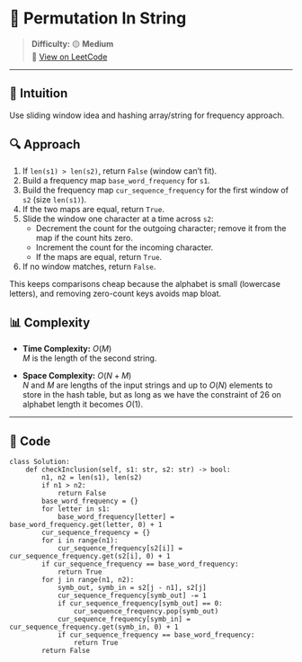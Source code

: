 
# 🧠 Permutation In String

> **Difficulty:** 🟡 **Medium**\
> 📎 [View on LeetCode](https://leetcode.com/problems/permutation-in-string/description/)

---

## 📝 Intuition

Use sliding window idea and hashing array/string for frequency approach.

## 🔍 Approach

1. If `len(s1) > len(s2)`, return `False` (window can’t fit).
2. Build a frequency map `base_word_frequency` for `s1`.
3. Build the frequency map `cur_sequence_frequency` for the first window of `s2` (size `len(s1)`).
4. If the two maps are equal, return `True`.
5. Slide the window one character at a time across `s2`:
   - Decrement the count for the outgoing character; remove it from the map if the count hits zero.
   - Increment the count for the incoming character.
   - If the maps are equal, return `True`.
6. If no window matches, return `False`.

This keeps comparisons cheap because the alphabet is small (lowercase letters), and removing zero-count keys avoids map bloat.

## 📊 Complexity

- **Time Complexity:** $O(M)$  
$M$ is the length of the second string.


- **Space Complexity:** $O(N + M)$  
$N$ and $M$ are lengths of the input strings and up to $O(N)$ elements to store in the hash table,
but as long as we have the constraint of 26 on alphabet length it becomes $O(1)$.

---

## 🧩 Code

```python3 []
class Solution:
    def checkInclusion(self, s1: str, s2: str) -> bool:
        n1, n2 = len(s1), len(s2)
        if n1 > n2:
            return False
        base_word_frequency = {}
        for letter in s1:
            base_word_frequency[letter] = base_word_frequency.get(letter, 0) + 1
        cur_sequence_frequency = {}
        for i in range(n1):
            cur_sequence_frequency[s2[i]] = cur_sequence_frequency.get(s2[i], 0) + 1
        if cur_sequence_frequency == base_word_frequency:
            return True
        for j in range(n1, n2):
            symb_out, symb_in = s2[j - n1], s2[j]
            cur_sequence_frequency[symb_out] -= 1
            if cur_sequence_frequency[symb_out] == 0:
                cur_sequence_frequency.pop(symb_out)
            cur_sequence_frequency[symb_in] = cur_sequence_frequency.get(symb_in, 0) + 1
            if cur_sequence_frequency == base_word_frequency:
                return True
        return False
```

